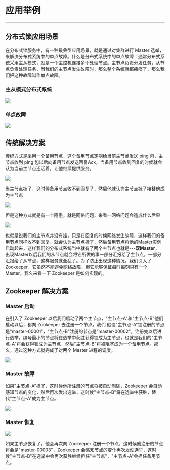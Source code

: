 # 应用举例

---

## 分布式锁应用场景

在分布式锁服务中，有一种最典型应用场景，就是通过对集群进行 Master 选举，来解决分布式系统中的单点故障。什么是分布式系统中的单点故障：通常分布式系统采用主从模式，就是一个主控机连接多个处理节点。主节点负责分发任务，从节点负责处理任务，当我们的主节点发生故障时，那么整个系统就都瘫痪了，那么我们把这种故障叫作单点故障。

### 主从模式分布式系统

![](/assets/import7849-1.png)

### 单点故障

![](/assets/import7849-2.png)

## 传统解决方案

传统方式是采用一个备用节点，这个备用节点定期给当前主节点发送 ping 包，主节点收到 ping 包以后向备用节点发送回复Ack，当备用节点收到回复的时候就会认为当前主节点还活着，让他继续提供服务。

![](/assets/import7849-3.png)

当主节点挂了，这时候备用节点收不到回复了，然后他就认为主节点挂了接替他成为主节点

![](/assets/import7849-4.png)

但是这种方式就是有一个隐患，就是网络问题，来看一网络问题会造成什么后果

![](/assets/import7849-5.png)

也就是说我们的主节点并没有挂，只是在回复的时候网络发生故障，这样我们的备用节点同样收不到回复，就会认为主节点挂了，然后备用节点将他的Master实例启动起来，这样我们的分布式系统当中就有了两个主节点也就是---**双Master**， 出现Master以后我们的从节点就会将它所做的事一部分汇报给了主节点，一部分汇报给了从节点，这样服务就全乱了。为了防止出现这种情况，我们引入了 Zookeeper，它虽然不能避免网络故障，但它能够保证每时每刻只有一个 Master。我么来看一下 Zookeeper 是如何实现的。

## Zookeeper 解决方案

### Master 启动

在引入了 Zookeeper 以后我们启动了两个主节点，"主节点-A"和"主节点-B"他们启动以后，都向 Zookeeper 去注册一个节点。我们 假设"主节点-A"锁注册的节点是"master-00001"，"主节点-B"注册的节点是"master-00002"，注册完以后进行选举，编号最小的节点将在选举中获胜获得锁成为主节点，也就是我们的"主节点-A"将会获得锁成为主节点，然后"主节点-B"将被阻塞成为一个备用节点。那么，通过这种方式就完成了对两个 Master 进程的调度。

![](/assets/import7849-6.png)

### Master 故障

如果"主节点-A"挂了，这时候他所注册的节点将被自动删除，Zookeeper 会自动感知节点的变化，然后再次发出选举，这时候"主节点-B"将在选举中获胜，替代"主节点-A"成为主节点。

![](/assets/import7849-7.png)

### Master 恢复

![](/assets/import7849-8.png)

如果主节点恢复了，他会再次向 Zookeeper 注册一个节点，这时候他注册的节点将会是"master-00003"，Zookeeper 会感知节点的变化再次发动选举，这时候"主节点-B"在选举中会再次获胜继续担任"主节点"，"主节点-A"会担任备用节点。